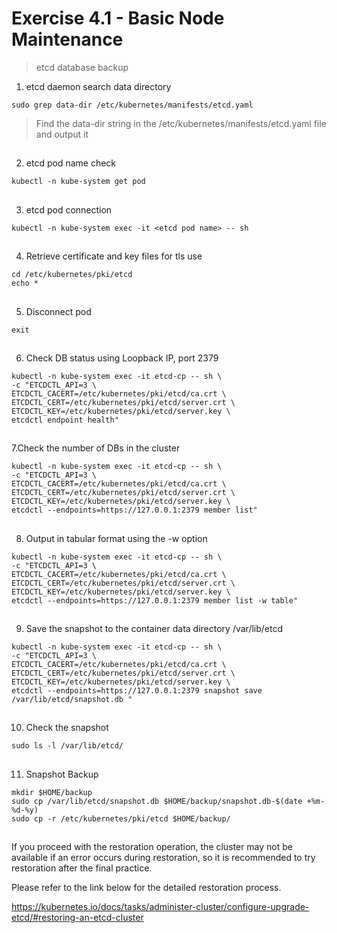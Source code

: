 # Exercise 4.1 - Basic Node Maintenance

> etcd database backup

1. etcd daemon search data directory

```
sudo grep data-dir /etc/kubernetes/manifests/etcd.yaml
```
> Find the data-dir string in the /etc/kubernetes/manifests/etcd.yaml file and output it


##

2. etcd pod name check

```
kubectl -n kube-system get pod
```

##

3. etcd pod connection

```
kubectl -n kube-system exec -it <etcd pod name> -- sh
```

##

4. Retrieve certificate and key files for tls use

```
cd /etc/kubernetes/pki/etcd
echo *
```

##

5. Disconnect pod

```
exit
```

##

6. Check DB status using Loopback IP, port 2379

```
kubectl -n kube-system exec -it etcd-cp -- sh \
-c "ETCDCTL_API=3 \
ETCDCTL_CACERT=/etc/kubernetes/pki/etcd/ca.crt \
ETCDCTL_CERT=/etc/kubernetes/pki/etcd/server.crt \
ETCDCTL_KEY=/etc/kubernetes/pki/etcd/server.key \
etcdctl endpoint health"
```

##

7.Check the number of DBs in the cluster

```
kubectl -n kube-system exec -it etcd-cp -- sh \
-c "ETCDCTL_API=3 \
ETCDCTL_CACERT=/etc/kubernetes/pki/etcd/ca.crt \
ETCDCTL_CERT=/etc/kubernetes/pki/etcd/server.crt \
ETCDCTL_KEY=/etc/kubernetes/pki/etcd/server.key \
etcdctl --endpoints=https://127.0.0.1:2379 member list"
```

##

8. Output in tabular format using the -w option

```
kubectl -n kube-system exec -it etcd-cp -- sh \
-c "ETCDCTL_API=3 \
ETCDCTL_CACERT=/etc/kubernetes/pki/etcd/ca.crt \
ETCDCTL_CERT=/etc/kubernetes/pki/etcd/server.crt \
ETCDCTL_KEY=/etc/kubernetes/pki/etcd/server.key \
etcdctl --endpoints=https://127.0.0.1:2379 member list -w table"
```

##

9. Save the snapshot to the container data directory /var/lib/etcd

```
kubectl -n kube-system exec -it etcd-cp -- sh \
-c "ETCDCTL_API=3 \
ETCDCTL_CACERT=/etc/kubernetes/pki/etcd/ca.crt \
ETCDCTL_CERT=/etc/kubernetes/pki/etcd/server.crt \
ETCDCTL_KEY=/etc/kubernetes/pki/etcd/server.key \
etcdctl --endpoints=https://127.0.0.1:2379 snapshot save /var/lib/etcd/snapshot.db "
```

##

10. Check the snapshot

```
sudo ls -l /var/lib/etcd/
```

##

11. Snapshot Backup

```
mkdir $HOME/backup
sudo cp /var/lib/etcd/snapshot.db $HOME/backup/snapshot.db-$(date +%m-%d-%y)
sudo cp -r /etc/kubernetes/pki/etcd $HOME/backup/
```

##

If you proceed with the restoration operation, the cluster may not be available if an error occurs during restoration, so it is recommended to try restoration after the final practice.

Please refer to the link below for the detailed restoration process.

https://kubernetes.io/docs/tasks/administer-cluster/configure-upgrade-etcd/#restoring-an-etcd-cluster

##
